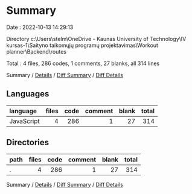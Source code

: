 # Summary

Date : 2022-10-13 14:29:13

Directory c:\\Users\\stelm\\OneDrive - Kaunas University of Technology\\IV kursas-1\\Saityno taikomųjų programų projektavimas\\Workout planner\\Backend\\routes

Total : 4 files,  286 codes, 1 comments, 27 blanks, all 314 lines

Summary / [Details](details.md) / [Diff Summary](diff.md) / [Diff Details](diff-details.md)

## Languages
| language | files | code | comment | blank | total |
| :--- | ---: | ---: | ---: | ---: | ---: |
| JavaScript | 4 | 286 | 1 | 27 | 314 |

## Directories
| path | files | code | comment | blank | total |
| :--- | ---: | ---: | ---: | ---: | ---: |
| . | 4 | 286 | 1 | 27 | 314 |

Summary / [Details](details.md) / [Diff Summary](diff.md) / [Diff Details](diff-details.md)